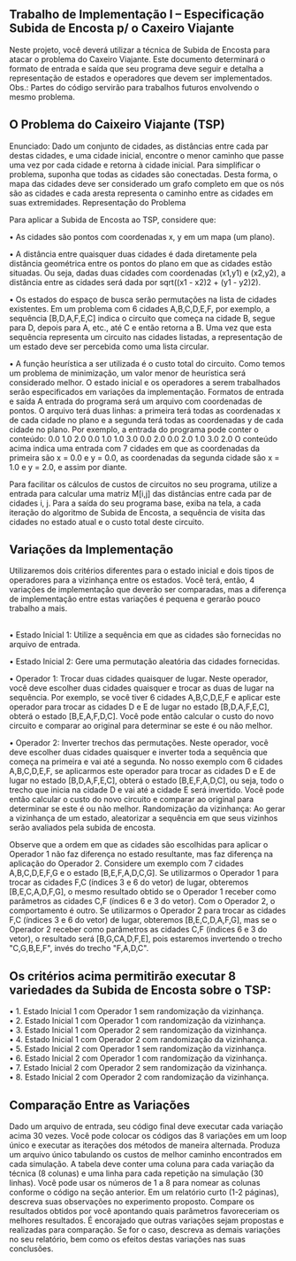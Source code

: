 <h2>Trabalho de Implementação I – Especificação Subida de Encosta p/ o Caxeiro Viajante</h2>

Neste projeto, você deverá utilizar a técnica de Subida de Encosta para atacar o problema do Caxeiro Viajante. Este documento determinará o formato de entrada e saída que seu programa deve seguir e detalha a representação de estados e operadores que devem ser implementados.
Obs.: Partes do código servirão para trabalhos futuros envolvendo o mesmo problema.

<h2>O Problema do Caixeiro Viajante (TSP) </h2>
Enunciado: Dado um conjunto de cidades, as distâncias entre cada par destas cidades, e uma cidade inicial, encontre o menor caminho que passe uma vez por cada cidade e retorna à cidade inicial.
Para simplificar o problema, suponha que todas as cidades são conectadas. Desta forma, o mapa das cidades deve ser considerado um grafo completo em que os nós são as cidades e cada aresta representa o caminho entre as cidades em suas extremidades.
Representação do Problema

Para aplicar a Subida de Encosta ao TSP, considere que:

 • As cidades são pontos com coordenadas x, y em um mapa (um plano).
 
 • A distância entre quaisquer duas cidades é dada diretamente pela distância
geométrica entre os pontos do plano em que as cidades estão situadas. Ou seja, dadas duas cidades com coordenadas (x1,y1) e (x2,y2), a   distância entre as cidades será dada por sqrt((x1 - x2)2 + (y1 - y2)2).

 • Os estados do espaço de busca serão permutações na lista de cidades existentes. Em um problema com 6 cidades A,B,C,D,E,F, por exemplo, a sequência [B,D,A,F,E,C] indica o circuito que começa na cidade B, segue para D, depois para A, etc., até C e então retorna a B. Uma vez que esta sequência representa um circuito nas cidades listadas, a representação de um estado deve ser percebida como uma lista circular.
 
 • A função heurística a ser utilizada é o custo total do circuito. Como temos um problema de minimização, um valor menor de heurística será considerado melhor.
O estado inicial e os operadores a serem trabalhados serão especificados em variações da implementação.
Formatos de entrada e saída
A entrada do programa será um arquivo com coordenadas de pontos. O arquivo terá duas linhas: a primeira terá todas as coordenadas x de cada cidade no plano e a segunda terá todas as coordenadas y de cada cidade no plano. Por exemplo, a entrada do programa pode conter o conteúdo:
0.0 1.0 2.0 0.0 1.0 1.0 3.0 0.0 2.0 0.0 2.0 1.0 3.0 2.0
O conteúdo acima indica uma entrada com 7 cidades em que as coordenadas da primeira são x = 0.0 e y = 0.0, as coordenadas da segunda cidade são x = 1.0 e y = 2.0, e assim por diante.
 
Para facilitar os cálculos de custos de circuitos no seu programa, utilize a entrada para calcular uma matriz M[i,j] das distâncias entre cada par de cidades i, j.
Para a saída do seu programa base, exiba na tela, a cada iteração do algoritmo de Subida de Encosta, a sequência de visita das cidades no estado atual e o custo total deste circuito.
<h2>Variações da Implementação</h2>
Utilizaremos dois critérios diferentes para o estado inicial e dois tipos de operadores para a vizinhança entre os estados. Você terá, então, 4 variações de implementação que deverão ser comparadas, mas a diferença de implementação entre estas variações é pequena e gerarão pouco trabalho a mais.<br><br>

 • Estado Inicial 1: Utilize a sequência em que as cidades são fornecidas no arquivo de entrada.<br>
 
 • Estado Inicial 2: Gere uma permutação aleatória das cidades fornecidas.<br>
 
 • Operador 1: Trocar duas cidades quaisquer de lugar. Neste operador, você deve escolher duas cidades quaisquer e trocar as duas de lugar na sequência. Por exemplo, se você tiver 6 cidades A,B,C,D,E,F e aplicar este operador para trocar as cidades D e E de lugar no estado [B,D,A,F,E,C], obterá o estado [B,E,A,F,D,C]. Você pode então calcular o custo do novo circuito e comparar ao original para determinar se este é ou não melhor.<br>
 
 • Operador 2: Inverter trechos das permutações. Neste operador, você deve escolher duas cidades quaisquer e inverter toda a sequência que começa na primeira e vai até a segunda. No nosso exemplo com 6 cidades A,B,C,D,E,F, se aplicarmos este operador para trocar as cidades D e E de lugar no estado [B,D,A,F,E,C], obterá o estado [B,E,F,A,D,C], ou seja, todo o trecho que inicia na cidade D e vai até a cidade E será invertido. Você pode então calcular o custo do novo circuito e comparar ao original para determinar se este é ou não melhor.
Randomização da vizinhança: Ao gerar a vizinhança de um estado, aleatorizar a sequência em que seus vizinhos serão avaliados pela subida de encosta.<br>

Observe que a ordem em que as cidades são escolhidas para aplicar o Operador 1 não faz diferença no estado resultante, mas faz diferença na aplicação do Operador 2. Considere um exemplo com 7 cidades A,B,C,D,E,F,G e o estado [B,E,F,A,D,C,G]. Se utilizarmos o Operador 1 para trocar as cidades F,C (índices 3 e 6 do vetor) de lugar, obteremos [B,E,C,A,D,F,G], o mesmo resultado obtido se o Operador 1 receber como parâmetros as cidades C,F (índices 6 e 3 do vetor). Com o Operador 2, o comportamento é outro. Se utilizarmos o Operador 2 para trocar as cidades F,C (índices 3 e 6 do vetor) de lugar, obteremos [B,E,C,D,A,F,G], mas se o Operador 2 receber como parâmetros as cidades C,F (índices 6 e 3 do vetor), o resultado será [B,G,CA,D,F,E], pois estaremos invertendo o trecho "C,G,B,E,F", invés do trecho "F,A,D,C".

<h2>Os critérios acima permitirão executar 8 variedades da Subida de Encosta sobre o TSP:</h2>
 • 1. Estado Inicial 1 com Operador 1 sem randomização da vizinhança.<br>
 • 2. Estado Inicial 1 com Operador 1 com randomização da vizinhança.<br>
 • 3. Estado Inicial 1 com Operador 2 sem randomização da vizinhança.<br>
 • 4. Estado Inicial 1 com Operador 2 com randomização da vizinhança.<br>
 • 5. Estado Inicial 2 com Operador 1 sem randomização da vizinhança.<br>
 • 6. Estado Inicial 2 com Operador 1 com randomização da vizinhança.<br>
 • 7. Estado Inicial 2 com Operador 2 sem randomização da vizinhança.<br>
 • 8. Estado Inicial 2 com Operador 2 com randomização da vizinhança.<br>

<h2>Comparação Entre as Variações</h2>
Dado um arquivo de entrada, seu código final deve executar cada variação acima 30 vezes. Você pode colocar os códigos das 8 variações em um loop único e executar as iterações dos métodos de maneira alternada. Produza um arquivo único tabulando os custos de melhor caminho encontrados em cada simulação. A tabela deve conter uma coluna para cada variação da técnica (8 colunas) e uma linha para cada repetição na simulação (30 linhas). Você pode usar os números de 1 a 8 para nomear as colunas conforme o código na seção anterior.
Em um relatório curto (1-2 páginas), descreva suas observações no experimento proposto. Compare os resultados obtidos por você apontando quais parâmetros favoreceriam os melhores resultados.
É encorajado que outras variações sejam propostas e realizadas para comparação. Se for o caso, descreva as demais variações no seu relatório, bem como os efeitos destas variações nas suas conclusões.
